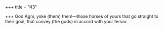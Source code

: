 +++
title = "43"

+++
God Agni, yoke (them) then!—those horses of yours that go straight to  their goal,
that convey (the gods) in accord with your fervor.